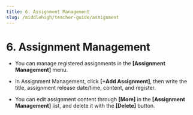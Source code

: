```yaml
---
title: 6. Assignment Management
slug: /middlehigh/teacher-guide/assignment
---
```


# 6. Assignment Management

- You can manage registered assignments in the **\[Assignment Management]** menu.
- In Assignment Management, click **\[+Add Assignment]**, then write the title, assignment release date/time, content, and register.
- You can edit assignment content through **\[More]** in the **\[Assignment Management]** list, and delete it with the **[Delete]** button.

  <!-- ![](/img/en_teacher/en_teacher_2-6_01.jpg) -->

  <!-- ![](/img/en_teacher/en_teacher_2-6_02.jpg) -->

  <!-- ![](/img/en_teacher/en_teacher_2-6_03.jpg) -->

